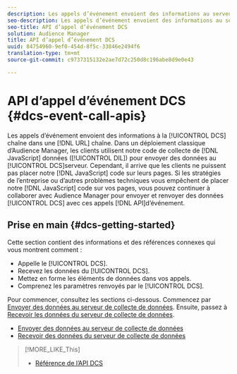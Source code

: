 ```yaml
---
description: Les appels d’événement envoient des informations au serveur de collecte de données dans une chaîne d’URL. Dans un déploiement classique d’Audience Manager, les clients utilisent le code de collecte de données JavaScript (DIL) pour envoyer des données au serveur de collecte de données. Cependant, il arrive que les clients ne puissent pas placer notre code JavaScript sur leurs pages. Si les stratégies de l’entreprise ou d’autres problèmes techniques vous empêchent de placer le code JavaScript sur vos pages, vous pouvez toujours travailler avec Audience Manager pour envoyer et renvoyer des données du serveur de collecte de données avec ces API d’appel d’événement.
seo-description: Les appels d’événement envoient des informations au serveur de collecte de données dans une chaîne d’URL. Dans un déploiement classique d’Audience Manager, les clients utilisent le code de collecte de données JavaScript (DIL) pour envoyer des données au serveur de collecte de données. Cependant, il arrive que les clients ne puissent pas placer notre code JavaScript sur leurs pages. Si les stratégies de l’entreprise ou d’autres problèmes techniques vous empêchent de placer le code JavaScript sur vos pages, vous pouvez toujours travailler avec Audience Manager pour envoyer et renvoyer des données du serveur de collecte de données avec ces API d’appel d’événement.
seo-title: API d’appel d’événement DCS
solution: Audience Manager
title: API d’appel d’événement DCS
uuid: 84754960-9ef0-454d-8f5c-33846e2494f6
translation-type: tm+mt
source-git-commit: c9737315132e2ae7d72c250d8c196abe8d9e0e43

---
```



# API d’appel d’événement DCS {#dcs-event-call-apis}

Les appels d’événement envoient des informations à la [!UICONTROL DCS] chaîne dans une [!DNL URL] chaîne. Dans un déploiement classique d’Audience Manager, les clients utilisent notre code de collecte de [!DNL JavaScript] données ([!UICONTROL DIL]) pour envoyer des données au [!UICONTROL DCS]serveur. Cependant, il arrive que les clients ne puissent pas placer notre [!DNL JavaScript] code sur leurs pages. Si les stratégies de l’entreprise ou d’autres problèmes techniques vous empêchent de placer notre [!DNL JavaScript] code sur vos pages, vous pouvez continuer à collaborer avec Audience Manager pour envoyer et renvoyer des données [!UICONTROL DCS] avec ces appels [!DNL API]d’événement.

## Prise en main {#dcs-getting-started}

Cette section contient des informations et des références connexes qui vous montrent comment :

* Appelle le [!UICONTROL DCS].
* Recevez les données du [!UICONTROL DCS].
* Mettez en forme les éléments de données dans vos appels.
* Comprenez les paramètres renvoyés par le [!UICONTROL DCS].

Pour commencer, consultez les sections ci-dessous. Commencez par [Envoyer des données au serveur de collecte de données](../../../api/dcs-intro/dcs-event-calls/dcs-url-send.md). Ensuite, passez à [Recevoir les données du serveur de collecte de données](../../../api/dcs-intro/dcs-event-calls/dcs-url-receive.md).

* [Envoyer des données au serveur de collecte de données](dcs-url-send.md)
* [Recevoir des données du serveur de collecte de données](dcs-url-receive.md)

>[!MORE_LIKE_This]
>
>* [Référence de l’API DCS](../../../api/dcs-intro/dcs-api-reference/dcs-api-methods.md)

